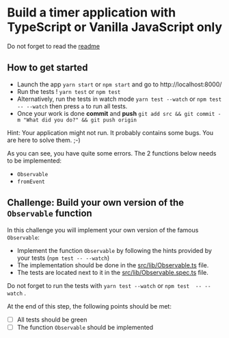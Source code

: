 # Build a timer application with TypeScript or Vanilla JavaScript only

Do not forget to read the [readme](../README.md) 

## How to get started

- Launch the app `yarn start` or `npm start` and go to http://localhost:8000/
- Run the tests ! `yarn test` or `npm test`
- Alternatively, run the tests in watch mode `yarn test --watch` or `npm test  -- --watch` then press `a` to run all tests.
- Once your work is done **commit** and **push** `git add src && git commit -m "What did you do?" && git push origin`

Hint: Your application might not run. It probably contains some bugs. You are here to solve them. ;-)

As you can see, you have quite some errors. The 2 functions below needs to be implemented: 
- `Observable`
- `fromEvent`

## Challenge: Build your own version of the `Observable` function

In this challenge you will implement your own version of the famous `Observable`:
- Implement the function `Observable` by following the hints provided by your tests (`npm test -- --watch`)
- The implementation should be done in the [src/lib/Observable.ts](../src/lib/observable.ts) file.
- The tests are located next to it in the [src/lib/Observable.spec.ts](../src/lib/observable.spec.ts) file. 

Do not forget to run the tests with `yarn test --watch` or `npm test  -- --watch` . 

At the end of this step, the following points should be met:
- [ ] All tests should be green
- [ ] The function `Observable` should be implemented